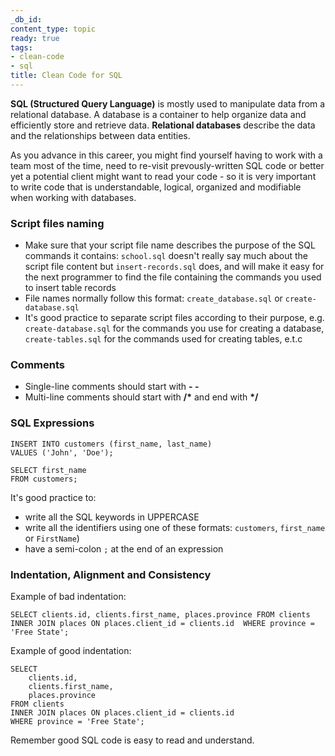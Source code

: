 ```yaml
---
_db_id: 
content_type: topic
ready: true
tags:
- clean-code
- sql
title: Clean Code for SQL
---
```


**SQL (Structured Query Language)** is mostly used to manipulate data from a relational database. A database is a container to help organize data and efficiently store and retrieve data. **Relational databases** describe the data and the relationships between data entities. 

As you advance in this career, you might find yourself having to work with a team most of the time, need to re-visit prevously-written SQL code or better yet a potential client might want to read your code - so it is very important to write code that is understandable, logical, organized and modifiable when working with databases. 

### Script files naming
- Make sure that your script file name describes the purpose of the SQL commands it contains: `school.sql` doesn't really say much about the script file content but `insert-records.sql` does, and will make it easy for the next programmer to find the file containing the commands you used to insert table records
- File names normally follow this format: `create_database.sql` or `create-database.sql` 
- It's good practice to separate script files according to their purpose, e.g. `create-database.sql` for the commands you use for creating a database, `create-tables.sql` for the commands used for creating tables, e.t.c

### Comments

- Single-line comments should start with **- -**
- Multi-line comments should start with **/\*** and end with **\*/**

### SQL Expressions

```
INSERT INTO customers (first_name, last_name)
VALUES ('John', 'Doe');
```

```
SELECT first_name 
FROM customers;
```

It's good practice to:

- write all the SQL keywords in UPPERCASE
- write all the identifiers using one of these formats: `customers`, `first_name` or `FirstName`)
- have a semi-colon `;` at the end of an expression

### Indentation, Alignment and Consistency
Example of bad indentation:
```
SELECT clients.id, clients.first_name, places.province FROM clients INNER JOIN places ON places.client_id = clients.id  WHERE province = 'Free State';
```

Example of good indentation:
```
SELECT 
    clients.id, 
    clients.first_name, 
    places.province 
FROM clients 
INNER JOIN places ON places.client_id = clients.id  
WHERE province = 'Free State';
```

Remember good SQL code is easy to read and understand.



 